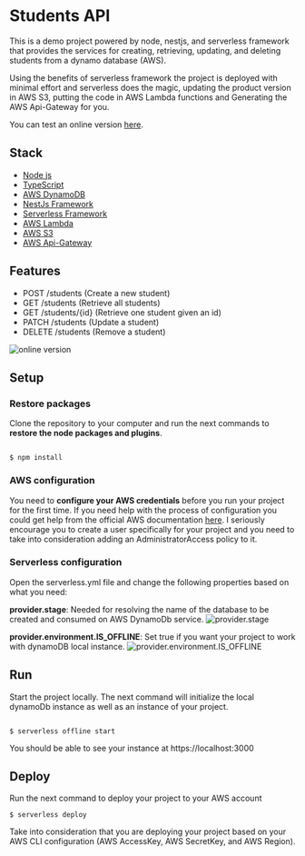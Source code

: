 Students API
============
This is a demo project powered by node, nestjs, and serverless framework that provides the services for creating, retrieving, updating, and deleting students from a dynamo database (AWS). 

Using the benefits of serverless framework the project is deployed with minimal effort and serverless does the magic, updating the product version in AWS S3, putting the code in AWS Lambda functions and Generating the AWS Api-Gateway for you.

You can test an online version [here](https://ji8ava28e8.execute-api.us-east-1.amazonaws.com/dev/api).

## Stack
- [Node js](https://nodejs.org/en/)
- [TypeScript](https://www.typescriptlang.org/)
- [AWS DynamoDB](https://aws.amazon.com/es/dynamodb/?trk=e48fec2f-eaa4-4036-9c22-7fa1d1f49d3a&sc_channel=ps&s_kwcid=AL!4422!3!536324225757!e!!g!!dynamodb&ef_id=CjwKCAjwm8WZBhBUEiwA178UnOp6B8YjBEAt5Ii5Ayfrb50y3wsq2mHpB7vslPVxcE3q61QvFlszLRoCPasQAvD_BwE:G:s&s_kwcid=AL!4422!3!536324225757!e!!g!!dynamodb)
- [NestJs Framework](https://nestjs.com/)
- [Serverless Framework](https://www.serverless.com/)
- [AWS Lambda](https://aws.amazon.com/es/lambda/)
- [AWS S3](https://aws.amazon.com/es/free/?all-free-tier.sort-by=item.additionalFields.SortRank&all-free-tier.sort-order=asc&awsf.Free%20Tier%20Categories=categories%23storage&trk=cb95ec94-ab1e-4e8e-b98f-10f4c919842a&sc_channel=ps&s_kwcid=AL!4422!3!536393996125!e!!g!!aws%20s3&ef_id=CjwKCAjwm8WZBhBUEiwA178UnMsIJObGmW7YErc7aUuQEFMpYTQ5hBHVCwrRvz2Rg6W8Ge0VSTynlBoCB8AQAvD_BwE:G:s&s_kwcid=AL!4422!3!536393996125!e!!g!!aws%20s3)
- [AWS Api-Gateway](https://aws.amazon.com/es/api-gateway/)

## Features
- POST /students (Create a new student)
- GET /students (Retrieve all students)
- GET /students/{id} (Retrieve one student given an id)
- PATCH /students (Update a student)
- DELETE /students (Remove a student)

![online version](https://i.imgur.com/XhanG3j.png)

## Setup

### Restore packages
Clone the repository to your computer and run the next commands to **restore the node packages and plugins**.
```

$ npm install

```

### AWS configuration
You need to **configure your AWS credentials** before you run your project for the first time. If you need help with the process of configuration you could get help from the official AWS documentation [here](https://docs.aws.amazon.com/cli/latest/userguide/cli-configure-files.html). I seriously encourage you to create a user specifically for your project and you need to take into consideration adding an AdministratorAccess policy to it. 

### Serverless configuration
Open the serverless.yml file and change the following properties based on what you need:

**provider.stage**: Needed for resolving the name of the database to be created and consumed on AWS DynamoDb service.
![provider.stage](https://i.imgur.com/cQCCpPq.png)

**provider.environment.IS_OFFLINE**: Set true if you want your project to work with dynamoDB local instance. 
![provider.environment.IS_OFFLINE](https://i.imgur.com/ho7aGrI.png)

## Run
Start the project locally. The next command will initialize the local dynamoDb instance as well as an instance of your project.
```

$ serverless offline start

```
You should be able to see your instance at https://localhost:3000

## Deploy
Run the next command to deploy your project to your AWS account
```
$ serverless deploy

```
Take into consideration that you are deploying your project based on your AWS CLI configuration (AWS AccessKey, AWS SecretKey, and AWS Region). 

